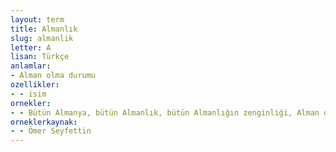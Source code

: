 ```yaml
---
layout: term
title: Almanlık
slug: almanlik
letter: A
lisan: Türkçe
anlamlar:
- Alman olma durumu
ozellikler:
- - isim
ornekler:
- - Bütün Almanya, bütün Almanlık, bütün Almanlığın zenginliği, Alman ordusunun kuvveti Alman kadınının eseridir!
orneklerkaynak:
- - Ömer Seyfettin
---
```

